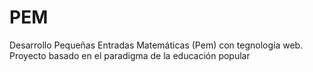 # PEM
Desarrollo  Pequeñas Entradas Matemáticas (Pem) con tegnología web. Proyecto basado en el paradigma de la educación popular

